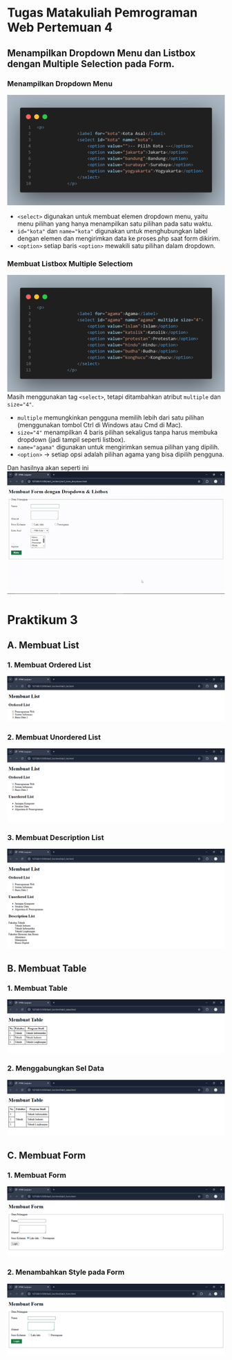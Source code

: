 # Tugas Matakuliah Pemrograman Web Pertemuan 4

## Menampilkan Dropdown Menu dan Listbox dengan Multiple Selection pada Form.
### Menampilkan Dropdown Menu
![image](img/code1.png)
- `<select>` digunakan untuk membuat elemen dropdown menu, yaitu menu pilihan yang hanya menampilkan satu pilihan pada satu waktu.
- `id="kota"` dan `name="kota"` digunakan untuk menghubungkan label dengan elemen dan mengirimkan data ke proses.php saat form dikirim.
- `<option>` setiap baris `<option>` mewakili satu pilihan dalam dropdown.

### Membuat Listbox Multiple Selectiom
![image](img/code2.png)
Masih menggunakan tag `<select>`, tetapi ditambahkan atribut `multiple` dan `size="4"`.
- `multiple` memungkinkan pengguna memilih lebih dari satu pilihan (menggunakan tombol Ctrl di Windows atau Cmd di Mac).
- `size="4"` menampilkan 4 baris pilihan sekaligus tanpa harus membuka dropdown (jadi tampil seperti listbox).
- `name="agama"` digunakan untuk mengirimkan semua pilihan yang dipilih.
- `<option>` → setiap opsi adalah pilihan agama yang bisa dipilih pengguna.

Dan hasilnya akan seperti ini <br>
![image](img/g.gif)


# Praktikum 3

## A. Membuat List
###  1. Membuat Ordered List
![image](img/aa1.png)

###  2. Membuat Unordered List
![image](img/aa.png)

###  3. Membuat Description List
![image](img/aaa.png)

## B. Membuat Table
###  1. Membuat Table
![image](img/s.png)

###  2. Menggabungkan Sel Data
![image](img/ss.png)

## C. Membuat Form
###  1. Membuat Form
![image](img/t.png)

###  2. Menambahkan Style pada Form
![image](img/x.png)




